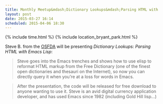 ```yaml
---
title: Monthly Meetup&mdash;Dictionary Lookups&mdash;Parsing HTML with Emacs Lisp
layout: post
date: 2015-03-27 16:14
scheduled: 2015-04-06 18:30
---
```


{% include time.html %}
{% include location_bryant_park.html %}

Steve B. from the [OSFDA] will be presenting *Dictionary Lookups:
Parsing HTML with Emacs Lisp*:

> Steve goes into the Emacs trenches and shows how to use elisp to
> reformat HTML markup from the Free Dictionary (one of the finest
> open dictionaries and thesauri on the Internet), so now you can
> directly query it when you're at a loss for words in Emacs.

> After the presentation, the code will be released for free download
> to anyone wanting to use it. Steve is an avid digital currency
> application developer, and has used Emacs since 1982 (including Gold
> Hill lisp...)

[OSFDA]: http://osfda.org/

